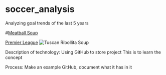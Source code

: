 # soccer_analysis
Analyzing goal trends of the last 5 years

#[Meatball Soup](https://www.xmeatballs.org)

[Premier League](https://www.premierleague.com/)
![Tuscan Ribollita Soup](https://user-images.githubusercontent.com/66030883/229362118-d7cec320-5655-4d2c-89ed-69706e741304.jpg)

Description of technology:  Using GitHub to store project
This is to learn the concept

Process: Make an example GitHub, document what it has in it
